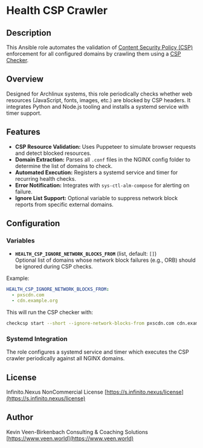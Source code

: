 # Health CSP Crawler

## Description

This Ansible role automates the validation of [Content Security Policy (CSP)](https://developer.mozilla.org/en-US/docs/Web/HTTP/Guides/CSP) enforcement for all configured domains by crawling them using a [CSP Checker](https://github.com/kevinveenbirkenbach/csp-checker).

## Overview

Designed for Archlinux systems, this role periodically checks whether web resources (JavaScript, fonts, images, etc.) are blocked by CSP headers. It integrates Python and Node.js tooling and installs a systemd service with timer support.

## Features

- **CSP Resource Validation:** Uses Puppeteer to simulate browser requests and detect blocked resources.
- **Domain Extraction:** Parses all `.conf` files in the NGINX config folder to determine the list of domains to check.
- **Automated Execution:** Registers a systemd service and timer for recurring health checks.
- **Error Notification:** Integrates with `sys-ctl-alm-compose` for alerting on failure.
- **Ignore List Support:** Optional variable to suppress network block reports from specific external domains.

## Configuration

### Variables

- **`HEALTH_CSP_IGNORE_NETWORK_BLOCKS_FROM`** (list, default: `[]`)  
  Optional list of domains whose network block failures (e.g., ORB) should be ignored during CSP checks.

Example:

```yaml
HEALTH_CSP_IGNORE_NETWORK_BLOCKS_FROM:
  - pxscdn.com
  - cdn.example.org
```

This will run the CSP checker with:

```bash
checkcsp start --short --ignore-network-blocks-from pxscdn.com cdn.example.org <domains...>
```

### Systemd Integration

The role configures a systemd service and timer which executes the CSP crawler periodically against all NGINX domains.

## License

Infinito.Nexus NonCommercial License
[https://s.infinito.nexus/license](https://s.infinito.nexus/license)

## Author

Kevin Veen-Birkenbach
Consulting & Coaching Solutions
[https://www.veen.world](https://www.veen.world)
